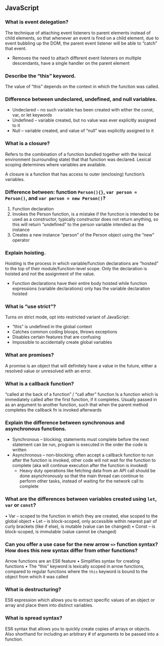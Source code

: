 ## JavaScript
### What is event delegation?
The technique of attaching event listeners to parent elements instead of child elements, so that whenever an event is fired on a child element, due to event bubbling up the DOM, the parent event listener will be able to “catch” that event.
- Removes the need to attach different event listeners on multiple descendants, have a single handler on the parent element

### Describe the “this” keyword.
The value of “this” depends on the context in which the function was called.

### Difference between undeclared, undefined, and null variables.
- Undeclared – no such variable has been created with either the const, var, or let keywords
- Undefined – variable created, but no value was ever explicitly assigned to it
- Null – variable created, and value of “null” was explicitly assigned to it

### What is a closure?
Refers to the combination of a function bundled together with the lexical environment (surrounding state) that that function was declared. Lexical scoping determines where variables are available.

A closure is a function that has access to outer (enclosing) function’s variables.

### Difference between: function `Person(){}`, `var person = Person()`, and `var person = new Person()`?
1.	Function declaration
2.	Invokes the Person function, is a mistake if the function is intended to be used as a constructor, typically constructor does not return anything, so this will return “undefined” to the person variable intended as the instance
3.	Creates a new instance “person” of the Person object using the “new” operator

### Explain hoisting.
Hoisting is the process in which variable/function declarations are “hoisted” to the top of their module/function-level scope. Only the declaration is hoisted and not the assignment of the value.
- Function declarations have their entire body hoisted while function expressions (variable declarations) only has the variable declaration hoisted

### What is “use strict”?
Turns on strict mode, opt into restricted variant of JavaScript:
-	“this” is undefined in the global context
-	Catches common coding bloops, throws exceptions
-	Disables certain features that are confusing
-	Impossible to accidentally create global variables

### What are promises?
A promise is an object that will definitely have a value in the future, either a resolved value or unresolved with an error.

### What is a callback function?
“called at the back of a function” / “call after” function
Is a function which is immediately called after the first function, if it completes. Usually passed in as an argument to another function, such that when the parent method completes the callback fn is invoked afterwards

### Explain the difference between synchronous and asynchronous functions.
-	Synchronous – blocking; statements must complete before the next statement can be run, program is executed in the order the code is written 
-	Asynchronous – non-blocking; often accept a callback function to run after the function is invoked, other code will not wait for the function to complete (aka will continue execution after the function is invoked)
    - Heavy duty operations like fetching data from an API call should be done asynchronously so that the main thread can continue to perform other tasks, instead of waiting for the network call to complete

### What are the differences between variables created using `let`, `var` or `const`?
•	Var – scoped to the function in which they are created, else scoped to the global object
•	Let – is block-scoped, only accessible within nearest pair of curly brackets (like if else), is mutable (value can be changed)
•	Const – is block-scoped, is immutable (value cannot be changed)

### Can you offer a use case for the new arrow `=>` function syntax? How does this new syntax differ from other functions?
Arrow functions are an ES6 feature
•	Simplifies syntax for creating functions
•	The “this” keyword is lexically scoped in arrow functions, compared to regular functions where the `this` keyword is bound to the object from which it was called

### What is destructuring?
ES6 expression which allows you to extract specific values of an object or array and place them into distinct variables.

### What is spread syntax?
ES6 syntax that allows you to quickly create copies of arrays or objects.
Also shorthand for including an arbitrary # of arguments to be passed into a function.


